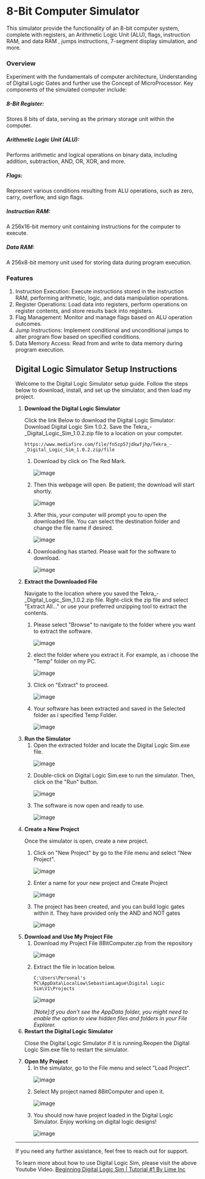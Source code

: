 <h1>8-Bit Computer Simulator</h1>

This simulator provide the functionality of an 8-bit computer system, complete with registers, an Arithmetic Logic Unit (ALU), flags, instruction RAM, and data RAM , jumps instructions, 7-segment display simulation, and more.
<h3>Overview</h3>
Experiment with the fundamentals of computer architecture, Understanding of Digital Logic Gates and further use the Concept of MicroProcessor. Key components of the simulated computer include:

<h5>8-Bit Register:</h5> 

Stores 8 bits of data, serving as the primary storage unit within the computer.

<h5>Arithmetic Logic Unit (ALU):</h5> 

Performs arithmetic and logical operations on binary data, including addition, subtraction, AND, OR, XOR, and more.

<h5>Flags:</h5> 

Represent various conditions resulting from ALU operations, such as zero, carry, overflow, and sign flags.

<h5>Instruction RAM:</h5>

A 256x16-bit memory unit containing instructions for the computer to execute.

<h5>Data RAM:</h5>

A 256x8-bit memory unit used for storing data during program execution.

<h3>Features</h3>
<ol>
<li>Instruction Execution: Execute instructions stored in the instruction RAM, performing arithmetic, logic, and data manipulation operations.
<li>Register Operations: Load data into registers, perform operations on register contents, and store results back into registers.
<li>Flag Management: Monitor and manage flags based on ALU operation outcomes.
<li>Jump Instructions: Implement conditional and unconditional jumps to alter program flow based on specified conditions.
<li>Data Memory Access: Read from and write to data memory during program execution.

<h2>Digital Logic Simulator Setup Instructions</h2>
<p>Welcome to the Digital Logic Simulator setup guide. Follow the steps below to download, install, and set up the simulator, and then load my project.</p>

<ol>
  <li><b>Download the Digital Logic Simulator</b>
    
  Click the link Below to download the Digital Logic Simulator: Download Digital Logic Sim 1.0.2.
  Save the Tekra_-_Digital_Logic_Sim_1.0.2.zip file to a location on your computer.

    https://www.mediafire.com/file/fn5zp57jdkwfjhp/Tekra_-_Digital_Logic_Sim_1.0.2.zip/file

  <ol>
    <li> Download by click on The Red Mark.
    
  ![image](https://github.com/ShaheerShah079/8BitComputerUsingDLS/assets/145196564/f36f7597-a5b4-42c4-8f6f-a14d7b411f7d)
    </li>
    <li> Then this webpage will open. Be patient; the download will start shortly.
  
  ![image](https://github.com/ShaheerShah079/8BitComputerUsingDLS/assets/145196564/27a67d75-9da8-450e-9105-386ede986085)
    </li>
    <li> After this, your computer will prompt you to open the downloaded file. You can select the destination folder and change the file name if desired.
   
  ![image](https://github.com/ShaheerShah079/8BitComputerUsingDLS/assets/145196564/d8f67ea0-1dc0-4bc3-816a-60251d7c8fe0)
    </li>
    <li> Downloading has started. Please wait for the software to download.
  
  ![image](https://github.com/ShaheerShah079/8BitComputerUsingDLS/assets/145196564/6b6e2896-deee-43eb-801f-3b501a394e89)
    </li>
  </ol>
  </li>

<li><b>Extract the Downloaded File</b>

Navigate to the location where you saved the Tekra_-_Digital_Logic_Sim_1.0.2.zip file.
Right-click the zip file and select "Extract All..." or use your preferred unzipping tool to extract the contents.
  <ol>
    <li> Please select "Browse" to navigate to the folder where you want to extract the software.
  
  ![image](https://github.com/ShaheerShah079/8BitComputerUsingDLS/assets/145196564/337884bc-97d7-4aad-8e9f-1db73a9fae3f)
    </li>
    <li> elect the folder where you extract it. For example, as i choose the "Temp" folder on my PC.
    
  ![image](https://github.com/ShaheerShah079/8BitComputerUsingDLS/assets/145196564/44d8ac0b-4b22-4724-9acc-188d1c15c837)
    </li>
    <li> Click on "Extract" to proceed.

  ![image](https://github.com/ShaheerShah079/8BitComputerUsingDLS/assets/145196564/f9249121-2725-481c-9a55-c4073d5d17b8)
    </li>
    <li> Your software has been extracted and saved in the Selected folder as i specified Temp Folder.
    
  ![image](https://github.com/ShaheerShah079/8BitComputerUsingDLS/assets/145196564/00806b13-15cd-4a5c-9d3f-8f983eee8583)
    </li>
  </ol>
</li>

<li><b>Run the Simulator</b>
  
<ol>
  <li> Open the extracted folder and locate the Digital Logic Sim.exe file.
    
  ![image](https://github.com/ShaheerShah079/8BitComputerUsingDLS/assets/145196564/92e89a9b-e8c1-436b-b0b9-f84a38e9dbee)
  </li>
  <li> Double-click on Digital Logic Sim.exe to run the simulator. Then, click on the "Run" button.
  
  ![image](https://github.com/ShaheerShah079/8BitComputerUsingDLS/assets/145196564/7622b4d3-90f0-4b2e-b620-921848abfc4a)
  </li>
  <li>  The software is now open and ready to use.
    
  ![image](https://github.com/ShaheerShah079/8BitComputerUsingDLS/assets/145196564/80ef9743-fa0d-4fd6-a69c-02e8d0b377f3)
  </li>
</ol>
</li>

<li><b>Create a New Project</b>

  Once the simulator is open, create a new project.
  <ol>
  <li>Click on "New Project" by go to the File menu and select "New Project".
  
  ![image](https://github.com/ShaheerShah079/8BitComputerUsingDLS/assets/145196564/58456146-3c33-4cc1-add5-7b96510ba0f9)
  </li>
  <li>Enter a name for your new project and Create Project
  
  ![image](https://github.com/ShaheerShah079/8BitComputerUsingDLS/assets/145196564/5a7afa50-afe2-4904-9751-18233495f00c)
  </li>
  <li>The project has been created, and you can build logic gates within it. They have provided only the AND and NOT gates

  ![image](https://github.com/ShaheerShah079/8BitComputerUsingDLS/assets/145196564/a0ba55ae-05ad-45c0-a55c-0d492a4fc8d2)
  </li>
   </ol> 
</li>

<li><b>Download and Use My Project File</b>
  <ol>
    <li>Download my Project File 8BitComputer.zip from the repository

  ![image](https://github.com/ShaheerShah079/8BitComputerUsingDLS/assets/145196564/4ab6c21d-78bb-4db5-a730-939f7528c577)
    </li>
    
  <li>Extract the file in location below.

    C:\Users\Personal's PC\AppData\LocalLow\SebastianLague\Digital Logic Sim\V1\Projects
![image](https://github.com/ShaheerShah079/8BitComputerUsingDLS/assets/145196564/7da7f07a-8fcf-445e-954d-90941f71fe5d)
  </li>
  </ol>
  <i><ul>[Note]:If you don't see the AppData folder, you might need to enable the option to view hidden files and folders in your File Explorer.</ul></i>
  </li>
  
<li><b>Restart the Digital Logic Simulator</b>

Close the Digital Logic Simulator if it is running.Reopen the Digital Logic Sim.exe file to restart the simulator.
</li>
<li><b>Open My Project</b>
  <ol>
    <li> In the simulator, go to the File menu and select "Load Project".
      
  ![image](https://github.com/ShaheerShah079/8BitComputerUsingDLS/assets/145196564/38bea8aa-d13b-45a6-ba4a-6c952a27aa6d)
    </li>
    <li>Select My project named 8BitComputer and open it.

  ![image](https://github.com/ShaheerShah079/8BitComputerUsingDLS/assets/145196564/ba50406f-270f-4bb8-a036-1d21d75f8b4e)
    </li>
    <li>You should now have project loaded in the Digital Logic Simulator. Enjoy working on digital logic designs!
    
  ![image](https://github.com/ShaheerShah079/8BitComputerUsingDLS/assets/145196564/c51908eb-f768-429f-92f8-d7cc9f18ccf8)
  </li>
  </ol>
</ol>
<hr>
If you need any further assistance, feel free to reach out for support.

To learn more about how to use Digital Logic Sim, please visit the above Youtube Video.
<a href="https://youtu.be/ZVQ8MXFryEc?si=9a0rowjOk1Zs-PB_">Beginning Digital Logic Sim | Tutorial #1 By Lime Inc</a>







